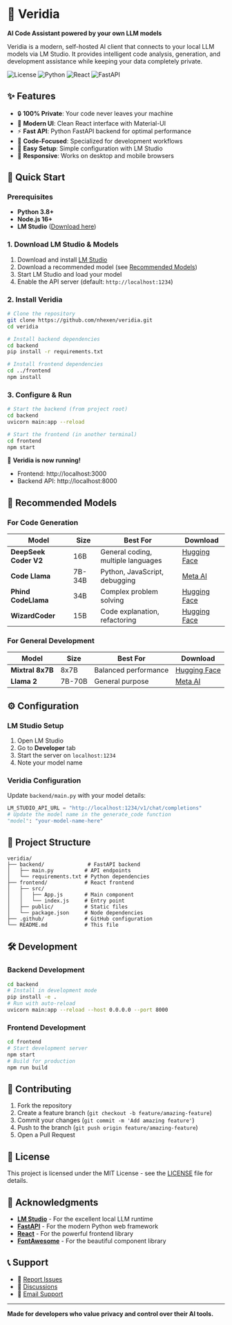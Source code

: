 # 🧠 Veridia

**AI Code Assistant powered by your own LLM models**

Veridia is a modern, self-hosted AI client that connects to your local LLM models via LM Studio. It provides intelligent code analysis, generation, and development assistance while keeping your data completely private.

![License](https://img.shields.io/badge/license-MIT-blue.svg)
![Python](https://img.shields.io/badge/python-3.8%2B-blue.svg)
![React](https://img.shields.io/badge/react-18.2%2B-blue.svg)
![FastAPI](https://img.shields.io/badge/FastAPI-Latest-green.svg)

## ✨ Features

- 🔒 **100% Private**: Your code never leaves your machine
- 🚀 **Modern UI**: Clean React interface with Material-UI
- ⚡ **Fast API**: Python FastAPI backend for optimal performance
- 🎯 **Code-Focused**: Specialized for development workflows
- 🔧 **Easy Setup**: Simple configuration with LM Studio
- 📱 **Responsive**: Works on desktop and mobile browsers

## 🚀 Quick Start

### Prerequisites

- **Python 3.8+**
- **Node.js 16+**
- **LM Studio** ([Download here](https://lmstudio.ai/))

### 1. Download LM Studio & Models

1. Download and install [LM Studio](https://lmstudio.ai/)
2. Download a recommended model (see [Recommended Models](#-recommended-models))
3. Start LM Studio and load your model
4. Enable the API server (default: `http://localhost:1234`)

### 2. Install Veridia

```bash
# Clone the repository
git clone https://github.com/nhexen/veridia.git
cd veridia

# Install backend dependencies
cd backend
pip install -r requirements.txt

# Install frontend dependencies
cd ../frontend
npm install
```

### 3. Configure & Run

```bash
# Start the backend (from project root)
cd backend
uvicorn main:app --reload

# Start the frontend (in another terminal)
cd frontend
npm start
```

🎉 **Veridia is now running!**
- Frontend: http://localhost:3000
- Backend API: http://localhost:8000

## 🤖 Recommended Models

### For Code Generation
| Model                 | Size   | Best For                           | Download                                                                        |
| --------------------- | ------ | ---------------------------------- | ------------------------------------------------------------------------------- |
| **DeepSeek Coder V2** | 16B    | General coding, multiple languages | [Hugging Face](https://huggingface.co/deepseek-ai/deepseek-coder-6.7b-instruct) |
| **Code Llama**        | 7B-34B | Python, JavaScript, debugging      | [Meta AI](https://github.com/facebookresearch/codellama)                        |
| **Phind CodeLlama**   | 34B    | Complex problem solving            | [Hugging Face](https://huggingface.co/Phind/Phind-CodeLlama-34B-v2)             |
| **WizardCoder**       | 15B    | Code explanation, refactoring      | [Hugging Face](https://huggingface.co/WizardLM/WizardCoder-15B-V1.0)            |

### For General Development
| Model            | Size   | Best For             | Download                                                                    |
| ---------------- | ------ | -------------------- | --------------------------------------------------------------------------- |
| **Mixtral 8x7B** | 8x7B   | Balanced performance | [Hugging Face](https://huggingface.co/mistralai/Mixtral-8x7B-Instruct-v0.1) |
| **Llama 2**      | 7B-70B | General purpose      | [Meta AI](https://github.com/facebookresearch/llama)                        |

## ⚙️ Configuration

### LM Studio Setup
1. Open LM Studio
2. Go to **Developer** tab
3. Start the server on `localhost:1234`
4. Note your model name

### Veridia Configuration
Update `backend/main.py` with your model details:

```python
LM_STUDIO_API_URL = "http://localhost:1234/v1/chat/completions"
# Update the model name in the generate_code function
"model": "your-model-name-here"
```

## 📁 Project Structure

```
veridia/
├── backend/              # FastAPI backend
│   ├── main.py          # API endpoints
│   └── requirements.txt # Python dependencies
├── frontend/            # React frontend
│   ├── src/
│   │   ├── App.js       # Main component
│   │   └── index.js     # Entry point
│   ├── public/          # Static files
│   └── package.json     # Node dependencies
├── .github/             # GitHub configuration
└── README.md            # This file
```

## 🛠️ Development

### Backend Development
```bash
cd backend
# Install in development mode
pip install -e .
# Run with auto-reload
uvicorn main:app --reload --host 0.0.0.0 --port 8000
```

### Frontend Development
```bash
cd frontend
# Start development server
npm start
# Build for production
npm run build
```

## 🤝 Contributing

1. Fork the repository
2. Create a feature branch (`git checkout -b feature/amazing-feature`)
3. Commit your changes (`git commit -m 'Add amazing feature'`)
4. Push to the branch (`git push origin feature/amazing-feature`)
5. Open a Pull Request

## 📄 License

This project is licensed under the MIT License - see the [LICENSE](LICENSE) file for details.

## 🙏 Acknowledgments

- **[LM Studio](https://lmstudio.ai/)** - For the excellent local LLM runtime
- **[FastAPI](https://fastapi.tiangolo.com/)** - For the modern Python web framework
- **[React](https://reactjs.org/)** - For the powerful frontend library
- **[FontAwesome](https://fontawesome.com/)** - For the beautiful component library

## 📞 Support

- 🐛 [Report Issues](https://github.com/nhexen/veridia/issues)
- 💬 [Discussions](https://github.com/nhexen/veridia/discussions)
- 📧 [Email Support](mailto:support@veridia.dev)

---

**Made for developers who value privacy and control over their AI tools.**

